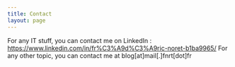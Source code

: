 ```yaml
---
title: Contact
layout: page
---
```


For any IT stuff, you can contact me on LinkedIn : https://www.linkedin.com/in/fr%C3%A9d%C3%A9ric-noret-b1ba9965/
For any other topic, you can contact me at blog[at]mail[.]fnrt[dot]fr
